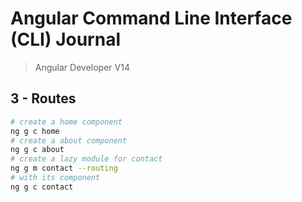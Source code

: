 # Angular Command Line Interface (CLI) Journal

> Angular Developer V14

## 3 - Routes

```bash
# create a home component
ng g c home
# create a about component
ng g c about
# create a lazy module for contact
ng g m contact --routing
# with its component
ng g c contact
```
